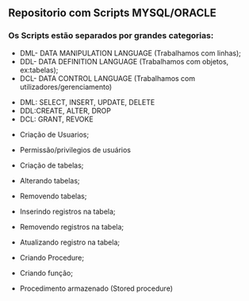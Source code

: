 ## Repositorio com Scripts MYSQL/ORACLE

### Os Scripts estão separados por grandes categorias:

- DML- DATA MANIPULATION LANGUAGE (Trabalhamos com linhas);
- DDL- DATA DEFINITION LANGUAGE (Trabalhamos com objetos, ex:tabelas);
- DCL- DATA CONTROL LANGUAGE (Trabalhamos com utilizadores/gerenciamento)


* DML: SELECT, INSERT, UPDATE, DELETE
* DDL:CREATE, ALTER, DROP
* DCL: GRANT, REVOKE

-   Criação de Usuarios;
-   Permissão/privilegios de usuários
-   Criação de tabelas;
-   Alterando tabelas;
-   Removendo tabelas;
-   Inserindo registros na tabela;
-   Removendo registros na tabela;
-   Atualizando registro na tabela;
-   Criando Procedure;
-   Criando função;


- Procedimento armazenado (Stored procedure)